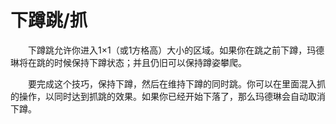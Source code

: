 # 下蹲跳/抓
&emsp;&emsp;下蹲跳允许你进入1×1（或1方格高）大小的区域。如果你在跳之前下蹲，玛德琳将在跳的时候保持下蹲状态；并且仍旧可以保持蹲姿攀爬。

&emsp;&emsp;要完成这个技巧，保持下蹲，然后在维持下蹲的同时跳。你可以在里面混入抓的操作，以同时达到抓跳的效果。如果你已经开始下落了，那么玛德琳会自动取消下蹲。

